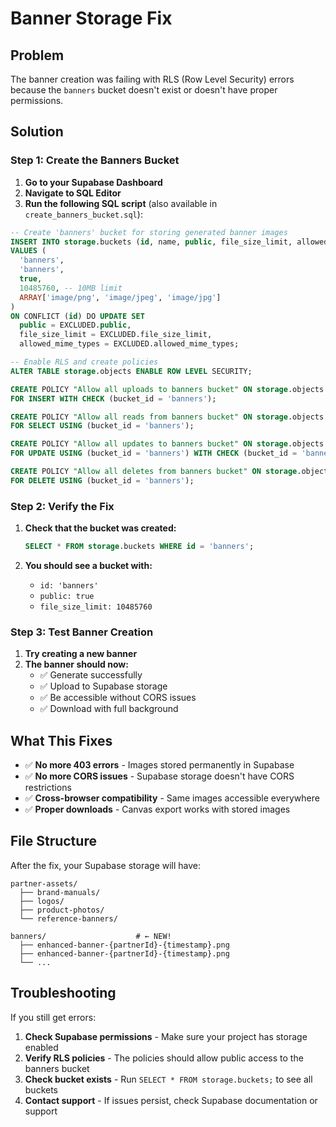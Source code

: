 # Banner Storage Fix

## Problem
The banner creation was failing with RLS (Row Level Security) errors because the `banners` bucket doesn't exist or doesn't have proper permissions.

## Solution

### Step 1: Create the Banners Bucket

1. **Go to your Supabase Dashboard**
2. **Navigate to SQL Editor**
3. **Run the following SQL script** (also available in `create_banners_bucket.sql`):

```sql
-- Create 'banners' bucket for storing generated banner images
INSERT INTO storage.buckets (id, name, public, file_size_limit, allowed_mime_types)
VALUES (
  'banners',
  'banners', 
  true,
  10485760, -- 10MB limit
  ARRAY['image/png', 'image/jpeg', 'image/jpg']
)
ON CONFLICT (id) DO UPDATE SET
  public = EXCLUDED.public,
  file_size_limit = EXCLUDED.file_size_limit,
  allowed_mime_types = EXCLUDED.allowed_mime_types;

-- Enable RLS and create policies
ALTER TABLE storage.objects ENABLE ROW LEVEL SECURITY;

CREATE POLICY "Allow all uploads to banners bucket" ON storage.objects
FOR INSERT WITH CHECK (bucket_id = 'banners');

CREATE POLICY "Allow all reads from banners bucket" ON storage.objects
FOR SELECT USING (bucket_id = 'banners');

CREATE POLICY "Allow all updates to banners bucket" ON storage.objects
FOR UPDATE USING (bucket_id = 'banners') WITH CHECK (bucket_id = 'banners');

CREATE POLICY "Allow all deletes from banners bucket" ON storage.objects
FOR DELETE USING (bucket_id = 'banners');
```

### Step 2: Verify the Fix

1. **Check that the bucket was created:**
   ```sql
   SELECT * FROM storage.buckets WHERE id = 'banners';
   ```

2. **You should see a bucket with:**
   - `id: 'banners'`
   - `public: true`
   - `file_size_limit: 10485760`

### Step 3: Test Banner Creation

1. **Try creating a new banner**
2. **The banner should now:**
   - ✅ Generate successfully
   - ✅ Upload to Supabase storage
   - ✅ Be accessible without CORS issues
   - ✅ Download with full background

## What This Fixes

- ✅ **No more 403 errors** - Images stored permanently in Supabase
- ✅ **No more CORS issues** - Supabase storage doesn't have CORS restrictions  
- ✅ **Cross-browser compatibility** - Same images accessible everywhere
- ✅ **Proper downloads** - Canvas export works with stored images

## File Structure

After the fix, your Supabase storage will have:

```
partner-assets/
  ├── brand-manuals/
  ├── logos/
  ├── product-photos/
  └── reference-banners/

banners/                    # ← NEW!
  ├── enhanced-banner-{partnerId}-{timestamp}.png
  ├── enhanced-banner-{partnerId}-{timestamp}.png
  └── ...
```

## Troubleshooting

If you still get errors:

1. **Check Supabase permissions** - Make sure your project has storage enabled
2. **Verify RLS policies** - The policies should allow public access to the banners bucket
3. **Check bucket exists** - Run `SELECT * FROM storage.buckets;` to see all buckets
4. **Contact support** - If issues persist, check Supabase documentation or support 